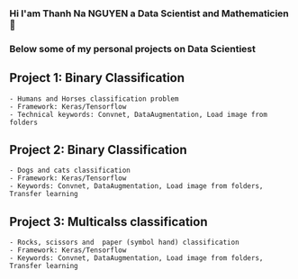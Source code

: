 ### Hi I'am Thanh Na NGUYEN a Data Scientist and Mathematicien 👋
### Below some of my personal projects on Data Scientiest


## Project 1: Binary Classification
    - Humans and Horses classification problem
    - Framework: Keras/Tensorflow
    - Technical keywords: Convnet, DataAugmentation, Load image from folders

##  Project 2: Binary Classification
    - Dogs and cats classification
    - Framework: Keras/Tensorflow
    - Keywords: Convnet, DataAugmentation, Load image from folders, Transfer learning

##  Project 3: Multicalss classification
    - Rocks, scissors and  paper (symbol hand) classification
    - Framework: Keras/Tensorflow
    - Keywords: Convnet, DataAugmentation, Load image from folders, Transfer learning   


<!--
**tnamng/tnamng** is a ✨ _special_ ✨ repository because its `README.md` (this file) appears on your GitHub profile.

Here are some ideas to get you started:

- 🔭 I’m currently working on ...
- 🌱 I’m currently learning ...
- 👯 I’m looking to collaborate on ...
- 🤔 I’m looking for help with ...
- 💬 Ask me about ...
- 📫 How to reach me: ...
- 😄 Pronouns: ...
- ⚡ Fun fact: ...
-->
